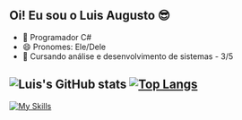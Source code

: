 ## Oi! Eu sou o Luis Augusto 😎

- 🌱 Programador C#
- 😄 Pronomes: Ele/Dele
- 📘 Cursando análise e desenvolvimento de sistemas - 3/5
##
## ![Luis's GitHub stats](https://github-readme-stats.vercel.app/api?username=LuisAugusto1308&show_icons=true&theme=radical)  [![Top Langs](https://github-readme-stats.vercel.app/api/top-langs/?username=LuisAugusto1308&layout=donut&theme=radical)](https://github.com/anuraghazra/github-readme-stats)

[![My Skills](https://skillicons.dev/icons?i=cs,unity,mysql)](https://skillicons.dev)




